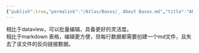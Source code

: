 ```yaml
---
{"publish":true,"permalink":"/Atlas/Bases/_ About Bases.md","title":"About DB folders","created":"2023-03-01","modified":"2023-03-14","published":"2025-07-08T21:45:50.121+08:00","tags":["本库教程"],"cssclasses":""}
---
```



相比于dataview，可以批量编辑，具备更好的灵活度。  
相比于markdown 表格，编辑更方便，但每行数据都需要创建一个md文件，且失去了该文件的反向链接数据。